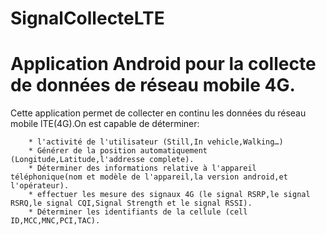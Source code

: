 # SignalCollecteLTE

# Application Android pour la collecte de données de réseau mobile 4G.
 Cette application permet de collecter en continu les données du réseau mobile lTE(4G).On est capable de déterminer:

        * l'activité de l'utilisateur (Still,In vehicle,Walking…)
        * Générer de la position automatiquement (Longitude,Latitude,l'addresse complete).
        * Déterminer des informations relative à l'appareil téléphonique(nom et modèle de l'appareil,la version android,et l'opérateur).
        * effectuer les mesure des signaux 4G (le signal RSRP,le signal RSRQ,le signal CQI,Signal Strength et le signal RSSI).
        * Déterminer les identifiants de la cellule (cell ID,MCC,MNC,PCI,TAC).
